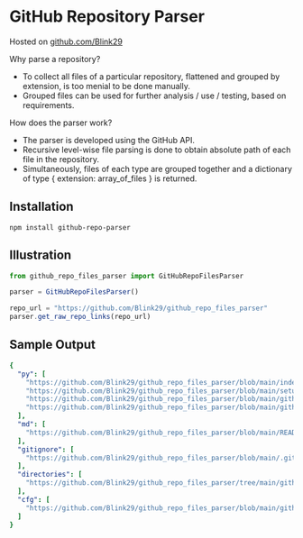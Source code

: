 # GitHub Repository Parser

Hosted on [github.com/Blink29](https://github.com/Blink29)

Why parse a repository?
<ul>
<li>To collect all files of a particular repository, flattened and grouped by extension, is too menial to be done manually. 
<li>Grouped files can be used for further analysis / use / testing, based on requirements.
</ul>

How does the parser work?
<ul>
<li>The parser is developed using the GitHub API.</li>
<li>Recursive level-wise file parsing is done to obtain absolute path of each file in the repository.</li> 
<li>Simultaneously, files of each type are grouped together and a dictionary of type { extension: array_of_files } is returned.</li>
</ul>

<h2>Installation</h2>
<code>npm install github-repo-parser</code>


<h2>Illustration</h2>

```jsx
from github_repo_files_parser import GitHubRepoFilesParser

parser = GitHubRepoFilesParser()

repo_url = "https://github.com/Blink29/github_repo_files_parser"
parser.get_raw_repo_links(repo_url)
```

<h2>Sample Output</h2>

```yaml
{
  "py": [
    "https://github.com/Blink29/github_repo_files_parser/blob/main/index.py",
    "https://github.com/Blink29/github_repo_files_parser/blob/main/setup.py",
    "https://github.com/Blink29/github_repo_files_parser/blob/main/github_repo_files_parser/__init__.py",
    "https://github.com/Blink29/github_repo_files_parser/blob/main/github_repo_files_parser/github_repo_files_parser.py"
  ],
  "md": [
    "https://github.com/Blink29/github_repo_files_parser/blob/main/README.md"
  ],
  "gitignore": [
    "https://github.com/Blink29/github_repo_files_parser/blob/main/.gitignore"
  ],
  "directories": [
    "https://github.com/Blink29/github_repo_files_parser/tree/main/github_repo_files_parser"
  ],
  "cfg": [
    "https://github.com/Blink29/github_repo_files_parser/blob/main/github_repo_files_parser/setup.cfg"
  ]
}
```